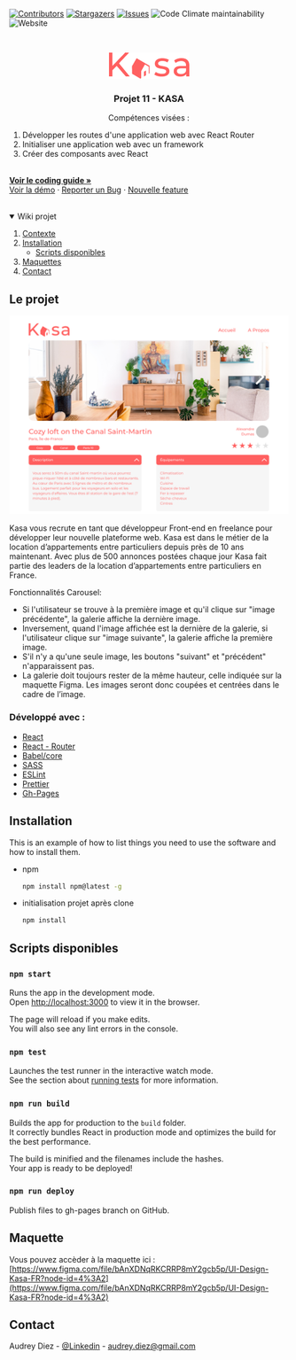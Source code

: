 
[![Contributors][contributors-shield]][contributors-url]
[![Stargazers][stars-shield]][stars-url]
[![Issues][issues-shield]][issues-url]
<img alt="Code Climate maintainability" src="https://img.shields.io/codeclimate/maintainability/audreydiez/AudreyDiez_11_08072021?style=for-the-badge">
![Website](https://img.shields.io/website?style=for-the-badge&up_message=audreydiez.com&url=https%3A%2F%2Faudreydiez.com%2F)



<!-- PROJECT LOGO -->
<br />
<p align="center">
  <a href="https://github.com/audreydiez/AudreyDiez_11_08072021">  
    <img src="images/logo.png" alt="Logo" width="145" height="47">
  </a>

  <h3 align="center">Projet 11 - KASA</h3>  
</p>

<p align="center">
     Compétences visées :     
       <ol>
         <li>Développer les routes d'une application web avec React Router</li>      
         <li>Initialiser une application web avec un framework</li>  
         <li>Créer des composants avec React</li>  
       </ol>    
    <br />
    <a href="https://s3-eu-west-1.amazonaws.com/course.oc-static.com/projects/Front-End+V2/P9+React+1/Coding+guidelines+Kasa.pdf"><strong>Voir le coding guide »</strong></a>
    <br />
    <a href="https://audreydiez.github.io/AudreyDiez_11_08072021/">Voir la démo</a>
    ·
    <a href="https://github.com/audreydiez/AudreyDiez_11_08072021/issues">Reporter un Bug</a>
    ·
    <a href="https://github.com/audreydiez/AudreyDiez_11_08072021/issues">Nouvelle feature</a>
     <br />
      <br />
  </p>



<details open="open">
  <summary>Wiki projet</summary>
  <ol>
    <li>
      <a href="#about-the-project">Contexte</a>     
    </li>
    <li>
      <a href="#getting-started">Installation</a>    
      <ul>
        <li><a href="#prerequisites">Scripts disponibles</a></li>
      </ul>  
    </li>
    <li><a href="#usage">Maquettes</a></li> 
    <li><a href="#contact">Contact</a></li>
  </ol>
</details>



<!-- ABOUT THE PROJECT -->
## Le projet

[![Product Name Screen Shot][product-screenshot]](https://example.com)

Kasa vous recrute en tant que développeur Front-end en freelance pour développer leur nouvelle plateforme web. Kasa est dans le métier de la location d’appartements entre particuliers depuis près de 10 ans maintenant. Avec plus de 500 annonces postées chaque jour Kasa fait partie des leaders de la location d’appartements entre particuliers en France.

Fonctionnalités Carousel:
* Si l'utilisateur se trouve à la première image et qu'il clique sur "image précédente", la galerie affiche la dernière image. 
* Inversement, quand l'image affichée est la dernière de la galerie, si l'utilisateur clique sur "image suivante", la galerie affiche la première image. 
* S'il n'y a qu'une seule image, les boutons "suivant" et "précédent" n'apparaissent pas.
* La galerie doit toujours rester de la même hauteur, celle indiquée sur la maquette Figma. Les images seront donc coupées et centrées dans le cadre de l’image.

### Développé avec :

* [React](https://fr.reactjs.org/)
* [React - Router](https://reactrouter.com/)
* [Babel/core](https://babeljs.io/)
* [SASS](https://sass-lang.com/)
* [ESLint](https://eslint.org/)
* [Prettier](https://prettier.io/)
* [Gh-Pages](https://www.npmjs.com/package/gh-pages/)



<!-- GETTING STARTED -->
## Installation

This is an example of how to list things you need to use the software and how to install them.
* npm
  ```sh
  npm install npm@latest -g
  ```
 * initialisation projet après clone
    ```sh
    npm install
    ```
  
<!-- Available scripts -->
## Scripts disponibles

### `npm start`

Runs the app in the development mode.\
Open [http://localhost:3000](http://localhost:3000) to view it in the browser.

The page will reload if you make edits.\
You will also see any lint errors in the console.

### `npm test`

Launches the test runner in the interactive watch mode.\
See the section about [running tests](https://facebook.github.io/create-react-app/docs/running-tests) for more information.

### `npm run build`

Builds the app for production to the `build` folder.\
It correctly bundles React in production mode and optimizes the build for the best performance.

The build is minified and the filenames include the hashes.\
Your app is ready to be deployed!

### `npm run deploy`

Publish files to gh-pages branch on GitHub.


<!-- MAQUETTE -->
## Maquette

Vous pouvez accèder à la maquette ici : [https://www.figma.com/file/bAnXDNqRKCRRP8mY2gcb5p/UI-Design-Kasa-FR?node-id=4%3A2](https://www.figma.com/file/bAnXDNqRKCRRP8mY2gcb5p/UI-Design-Kasa-FR?node-id=4%3A2)



<!-- CONTACT -->
## Contact

Audrey Diez - [@Linkedin](https://www.linkedin.com/in/audrey-diez-5862345b/) - audrey.diez@gmail.com





<!-- MARKDOWN LINKS & IMAGES -->
<!-- https://www.markdownguide.org/basic-syntax/#reference-style-links -->
[contributors-shield]: https://img.shields.io/github/contributors/audreydiez/AudreyDiez_11_08072021?style=for-the-badge
[contributors-url]: https://github.com/audreydiez/AudreyDiez_11_08072021/graphs/contributors

[stars-shield]: https://img.shields.io/github/stars/audreydiez/AudreyDiez_11_08072021.svg?style=for-the-badge
[stars-url]: https://github.com/audreydiez/AudreyDiez_11_08072021/stargazers
[issues-shield]: https://img.shields.io/github/issues/audreydiez/AudreyDiez_11_08072021.svg?style=for-the-badge
[issues-url]: https://github.com/audreydiez/AudreyDiez_11_08072021/issues
[linkedin-shield]: https://img.shields.io/badge/-LinkedIn-black.svg?style=for-the-badge&logo=linkedin&colorB=555
[linkedin-url]: https://linkedin.com/in/audrey-diez-5862345b
[website-shield]: https://img.shields.io/badge/-LinkedIn-black.svg?style=for-the-badge&logo=linkedin&colorB=555
[website-url]: https://linkedin.com/in/audrey-diez-5862345b
[product-screenshot]: images/screenshot.png
[logo]: images/logo.png
